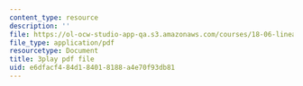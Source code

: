 ```yaml
---
content_type: resource
description: ''
file: https://ol-ocw-studio-app-qa.s3.amazonaws.com/courses/18-06-linear-algebra-spring-2010/e6dfacf484d184018188a4e70f93db81_13r9QY6cmjc.pdf
file_type: application/pdf
resourcetype: Document
title: 3play pdf file
uid: e6dfacf4-84d1-8401-8188-a4e70f93db81
---
```

